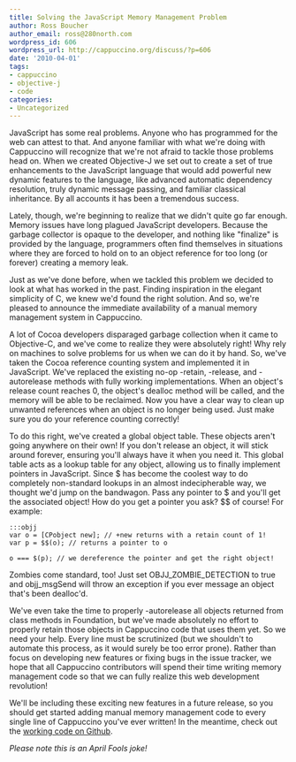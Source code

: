 ```yaml
---
title: Solving the JavaScript Memory Management Problem
author: Ross Boucher
author_email: ross@280north.com
wordpress_id: 606
wordpress_url: http://cappuccino.org/discuss/?p=606
date: '2010-04-01'
tags:
- cappuccino
- objective-j
- code
categories:
- Uncategorized
---
```



JavaScript has some real problems. Anyone who has programmed for the web can attest to that. And anyone familiar with what we're doing with Cappuccino will recognize that we're not afraid to tackle those problems head on. When we created Objective-J we set out to create a set of true enhancements to the JavaScript language that would add powerful new dynamic features to the language, like advanced automatic dependency resolution, truly dynamic message passing, and familiar classical inheritance. By all accounts it has been a tremendous success.

Lately, though, we're beginning to realize that we didn't quite go far enough. Memory issues have long plagued JavaScript developers. Because the garbage collector is opaque to the developer, and nothing like "finalize" is provided by the language, programmers often find themselves in situations where they are forced to hold on to an object reference for too long (or forever) creating a memory leak.

Just as we've done before, when we tackled this problem we decided to look at what has worked in the past. Finding inspiration in the elegant simplicity of C, we knew we'd found the right solution. And so, we're pleased to announce the immediate availability of a manual memory management system in Cappuccino.

A lot of Cocoa developers disparaged garbage collection when it came to Objective-C, and we've come to realize they were absolutely right! Why rely on machines to solve problems for us when we can do it by hand. So, we've taken the Cocoa reference counting system and implemented it in JavaScript. We've replaced the existing no-op -retain, -release, and -autorelease methods with fully working implementations. When an object's release count reaches 0, the object's dealloc method will be called, and the memory will be able to be reclaimed. Now you have a clear way to clean up unwanted references when an object is no longer being used. Just make sure you do your reference counting correctly!

To do this right, we've created a global object table. These objects aren't going anywhere on their own! If you don't release an object, it will stick around forever, ensuring you'll always have it when you need it. This global table acts as a lookup table for any object, allowing us to finally implement pointers in JavaScript. Since $ has become the coolest way to do completely non-standard lookups in an almost indecipherable way, we thought we'd jump on the bandwagon. Pass any pointer to $ and you'll get the associated object! How do you get a pointer you ask? $$ of course! For example:

    :::objj
    var o = [CPobject new]; // +new returns with a retain count of 1!
    var p = $$(o); // returns a pointer to o

    o === $(p); // we dereference the pointer and get the right object!


Zombies come standard, too! Just set OBJJ_ZOMBIE_DETECTION to true and objj_msgSend will throw an exception if you ever message an object that's been dealloc'd.

We've even take the time to properly -autorelease all objects returned from class methods in Foundation, but we've made absolutely no effort to properly retain those objects in Cappuccino code that uses them yet. So we need your help. Every line must be scrutinized (but we shouldn't to automate this process, as it would surely be too error prone). Rather than focus on developing new features or fixing bugs in the issue tracker, we hope that all Cappuccino contributors will spend their time writing memory management code so that we can fully realize this web development revolution!

We'll be including these exciting new features in a future release, so you should get started adding manual memory management code to every single line of Cappuccino you've ever written! In the meantime, check out the [working code on Github](http://github.com/280north/cappuccino/commit/6678bba94f7778b245d8219292b3a6ac85d31678).

_Please note this is an April Fools joke!_




